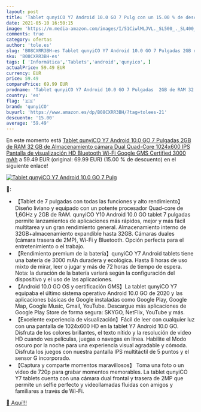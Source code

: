 ```yaml
---
layout: post
title: 'Tablet qunyiCO Y7 Android 10.0 GO 7 Pulg con un 15.00 % de descuento'
date: 2021-05-10 16:50:15
image: 'https://m.media-amazon.com/images/I/51CiwlMLJVL._SL500_._SL400_.jpg'
comments: true
category: ofertas
author: 'tole.es'
slug: 'B08CXRR3BH-es Tablet qunyiCO Y7 Android 10.0 GO 7 Pulgadas 2GB de RAM 32...'
sku: 'B08CXRR3BH-es'
tags: [ 'Informática','Tablets','android','qunyico', ]
actualPrice: 59.49 EUR
currency: EUR
price: 59.49
comparePrice: 69.99 EUR
prodname: 'Tablet qunyiCO Y7 Android 10.0 GO 7 Pulgadas  2GB de RAM 32 GB de Almacenamiento  cámara Dual Quad-Core 1024x600 IPS Pantalla de visualización HD  Bluetooth Wi-Fi  Google GMS Certified 3000 mAh'
country: 'es'
flag: '🇪🇸'
brand: 'qunyiCO'
buyurl: 'https://www.amazon.es/dp/B08CXRR3BH/?tag=tolees-21'
descuento: '15.00'
average: '59.49'
---
```


En este momento está [Tablet qunyiCO Y7 Android 10.0 GO 7 Pulgadas  2GB de RAM 32 GB de Almacenamiento  cámara Dual Quad-Core 1024x600 IPS Pantalla de visualización HD  Bluetooth Wi-Fi  Google GMS Certified 3000 mAh](https://www.amazon.es/dp/B08CXRR3BH/?tag=tolees-21) a 59.49 EUR (original: 69.99 EUR) (15.00 %  de descuento) en el siguiente enlace!

[![Tablet qunyiCO Y7 Android 10.0 GO 7 Pulg](https://m.media-amazon.com/images/I/51CiwlMLJVL._SL500_._SL400_.jpg)](https://www.amazon.es/dp/B08CXRR3BH/?tag=tolees-21)

🔎:

- 【Tablet de 7 pulgadas con todas las funciones y alto rendimiento】Diseño liviano y equipado con un potente procesador Quad-core de 1,6GHz y 2GB de RAM. qunyiCO Y10 Android 10.0 GO tablet 7 pulgadas permite lanzamientos de aplicaciones más rápidos, mejor y más fácil multitarea y un gran rendimiento general. Almacenamiento interno de 32GB+almacenamiento expandible hasta 32GB. Cámaras duales (cámara trasera de 2MP), Wi-Fi y Bluetooth. Opción perfecta para el entretenimiento o el trabajo.
- 【Rendimiento premium de la batería】qunyiCO Y7 Android tablets tiene una batería de 3000 mAh duradera y ecológica. Hasta 8 horas de uso mixto de mirar, leer o jugar y más de 72 horas de tiempo de espera. Nota: la duración de la batería variará según la configuración del dispositivo y el uso de las aplicaciones.
- 【Android 10.0 GO OS y certificación GMS】La tablet qunyiCO Y7 equipaba el último sistema operativo Android 10.0 GO de 2020 y las aplicaciones básicas de Google instaladas como Google Play, Google Map, Google Music, Gmail, YouTube. Descargue más aplicaciones de Google Play Store de forma segura: SKYGO, NetFlix, YouTube y más.
- 【Excelente experiencia de visualización】Fácil de leer con cualquier luz con una pantalla de 1024x600 HD en la tablet Y7 Android 10.0 GO. Disfruta de los colores brillantes, el texto nítido y la resolución de video HD cuando ves películas, juegas o navegas en línea. Habilite el Modo oscuro por la noche para una experiencia visual agradable y cómoda. Disfruta los juegos con nuestra pantalla IPS multitáctil de 5 puntos y el sensor G incorporado.
- 【Captura y comparte momentos maravillosos】 Toma una foto o un video de 720p para grabar momentos memorables. La tablet qunyiCO Y7 tablets cuenta con una cámara dual frontal y trasera de 2MP que permite un selfie perfecto y videollamadas fluidas con amigos y familiares a través de Wi-Fi.

[🛒 Aquí!!!](https://www.amazon.es/dp/B08CXRR3BH/?tag=tolees-21)
